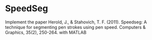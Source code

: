 # SpeedSeg

Implement the paper 
Herold, J., & Stahovich, T. F. (2011). Speedseg: A technique for segmenting pen strokes using pen speed. Computers & Graphics, 35(2), 250-264.
with MATLAB
